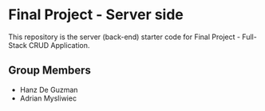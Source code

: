 # Final Project - Server side
This repository is the server (back-end) starter code for Final Project - Full-Stack CRUD Application.

## Group Members
- Hanz De Guzman
- Adrian Mysliwiec
